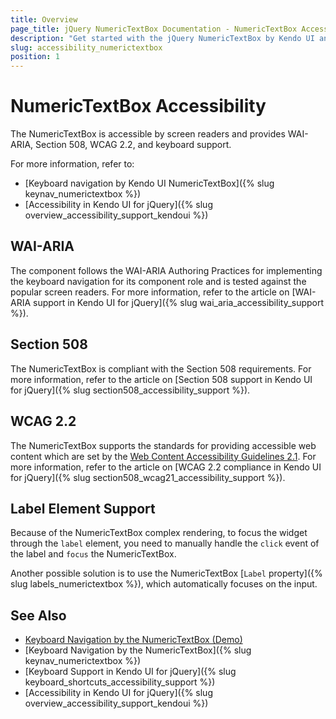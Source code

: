 ```yaml
---
title: Overview
page_title: jQuery NumericTextBox Documentation - NumericTextBox Accessibility
description: "Get started with the jQuery NumericTextBox by Kendo UI and learn about its accessibility support for WAI-ARIA, Section 508, and WCAG 2.2."
slug: accessibility_numerictextbox
position: 1
---
```


# NumericTextBox Accessibility

The NumericTextBox is accessible by screen readers and provides WAI-ARIA, Section 508, WCAG 2.2, and keyboard support.

For more information, refer to:
* [Keyboard navigation by Kendo UI NumericTextBox]({% slug keynav_numerictextbox %})
* [Accessibility in Kendo UI for jQuery]({% slug overview_accessibility_support_kendoui %})

## WAI-ARIA

The component follows the WAI-ARIA Authoring Practices for implementing the keyboard navigation for its component role and is tested against the popular screen readers. For more information, refer to the article on [WAI-ARIA support in Kendo UI for jQuery]({% slug wai_aria_accessibility_support %}).

## Section 508

The NumericTextBox is compliant with the Section 508 requirements. For more information, refer to the article on [Section 508 support in Kendo UI for jQuery]({% slug section508_accessibility_support %}).

## WCAG 2.2

The NumericTextBox supports the standards for providing accessible web content which are set by the [Web Content Accessibility Guidelines 2.1](https://www.w3.org/TR/WCAG/). For more information, refer to the article on [WCAG 2.2 compliance in Kendo UI for jQuery]({% slug section508_wcag21_accessibility_support %}).

## Label Element Support

Because of the NumericTextBox complex rendering, to focus the widget through the `label` element, you need to manually handle the `click` event of the label and `focus` the NumericTextBox.

Another possible solution is to use the NumericTextBox [`Label` property]({% slug labels_numerictextbox %}), which automatically focuses on the input.


## See Also

* [Keyboard Navigation by the NumericTextBox (Demo)](https://demos.telerik.com/kendo-ui/numerictextbox/keyboard-navigation)
* [Keyboard Navigation by the NumericTextBox]({% slug keynav_numerictextbox %})
* [Keyboard Support in Kendo UI for jQuery]({% slug keyboard_shortcuts_accessibility_support %})
* [Accessibility in Kendo UI for jQuery]({% slug overview_accessibility_support_kendoui %})
